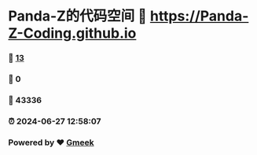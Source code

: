 # Panda-Z的代码空间 :link: https://Panda-Z-Coding.github.io 
### :page_facing_up: [13](https://Panda-Z-Coding.github.io/tag.html) 
### :speech_balloon: 0 
### :hibiscus: 43336 
### :alarm_clock: 2024-06-27 12:58:07 
### Powered by :heart: [Gmeek](https://github.com/Meekdai/Gmeek)
